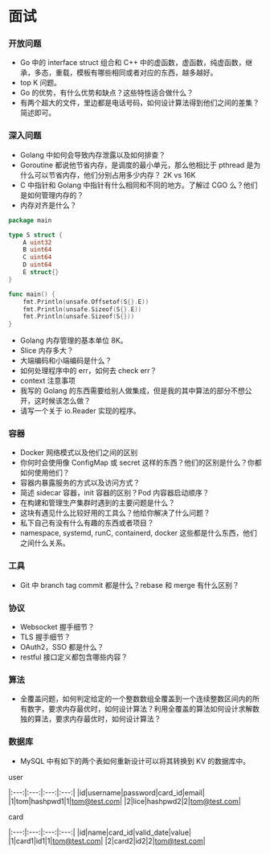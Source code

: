 # 面试

### 开放问题

- Go 中的 interface struct 组合和 C++ 中的虚函数，虚函数，纯虚函数，继承，多态，重载，模板有哪些相同或者对应的东西，越多越好。
- top K 问题。
- Go 的优势，有什么优势和缺点？这些特性适合做什么？
- 有两个超大的文件，里边都是电话号码，如何设计算法得到他们之间的差集？简述即可。

### 深入问题

- Golang 中如何会导致内存泄露以及如何排查？
- Goroutine 都说他节省内存，是调度的最小单元，那么他相比于 pthread 是为什么可以节省内存，他们分别占用多少内存？ 2K vs 16K
- C 中指针和 Golang 中指针有什么相同和不同的地方。了解过 CGO 么？他们是如何管理内存的？
- 内存对齐是什么？

``` go
package main

type S struct {
	A uint32
	B uint64
	C uint64
	D uint64
	E struct{}
}

func main() {
	fmt.Println(unsafe.Offsetof(S{}.E))
	fmt.Println(unsafe.Sizeof(S{}.E))
	fmt.Println(unsafe.Sizeof(S{}))
}
```

- Golang 内存管理的基本单位 8K。
- Slice 内存多大？
- 大端编码和小端编码是什么？
- 如何处理程序中的 err，如何去 check err？
- context 注意事项
- 我写的 Golang 的东西需要给别人做集成，但是我的其中算法的部分不想公开，这时候该怎么做？
- 请写一个关于 io.Reader 实现的程序。

### 容器

- Docker 网络模式以及他们之间的区别
- 你何时会使用像 ConfigMap 或 secret 这样的东西？他们的区别是什么？你都如何使用他们？
- 容器内暴露服务的方式以及访问方式？
- 简述 sidecar 容器，init 容器的区别？Pod 内容器启动顺序？
- 在构建和管理生产集群时遇到的主要问题是什么？
- 这块有遇见什么比较好用的工具么？他给你解决了什么问题？
- 私下自己有没有什么有趣的东西或者项目？
- namespace, systemd, runC, containerd, docker 这些都是什么东西，他们之间什么关系。

### 工具

- Git 中 branch tag commit 都是什么？rebase 和 merge 有什么区别？

### 协议

- Websocket 握手细节？
- TLS 握手细节？
- OAuth2，SSO 都是什么？
- restful 接口定义都包含哪些内容？

### 算法

- 全覆盖问题，如何判定给定的一个整数数组全覆盖到一个连续整数区间内的所有数字，要求内存最优时，如何设计算法？利用全覆盖的算法如何设计求解数独的算法，要求内存最优时，如何设计算法？

### 数据库

- MySQL 中有如下的两个表如何重新设计可以将其转换到 KV 的数据库中。

user

|:---:|:---:|:---:|:---:|
|id|username|password|card_id|email|
|1|tom|hashpwd1|1|tom@test.com|
|2|lice|hashpwd2|2|tom@test.com|

card

|:---:|:---:|:---:|:---:|
|id|name|card_id|valid_date|value|
|1|card1|id1|1|tom@test.com|
|2|card2|id2|2|tom@test.com|

